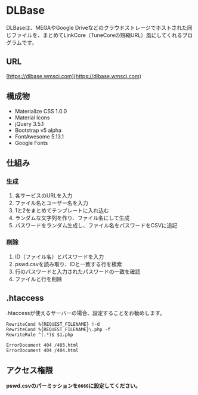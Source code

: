 # DLBase
DLBaseは、MEGAやGoogle Driveなどのクラウドストレージでホストされた同じファイルを、まとめてLinkCore（TuneCoreの短縮URL）風にしてくれるプログラムです。

## URL
[https://dlbase.wmsci.com](https://dlbase.wmsci.com)

## 構成物
- Materialize CSS 1.0.0
- Material Icons
- jQuery 3.5.1
- Bootstrap v5 alpha
- FontAwesome 5.13.1
- Google Fonts

## 仕組み

### 生成
1. 各サービスのURLを入力
2. ファイル名とユーザー名を入力
3. 1と2をまとめてテンプレートに入れ込む
4. ランダムな文字列を作り、ファイル名にして生成
5. パスワードをランダム生成し、ファイル名をパスワードをCSVに追記

### 削除
1. ID（ファイル名）とパスワードを入力
2. pswd.csvを読み取り、IDと一致する行を検索
3. 行のパスワードと入力されたパスワードの一致を確認
4. ファイルと行を削除

## .htaccess
.htaccessが使えるサーバーの場合、設定することをお勧めします。
```
RewriteCond %{REQUEST_FILENAME} !-d
RewriteCond %{REQUEST_FILENAME}\.php -f
RewriteRule ^(.*)$ $1.php

ErrorDocument 404 /403.html
ErrorDocument 404 /404.html
```

## アクセス権限

**pswd.csvのパーミッションを```0660```に設定してください。**
